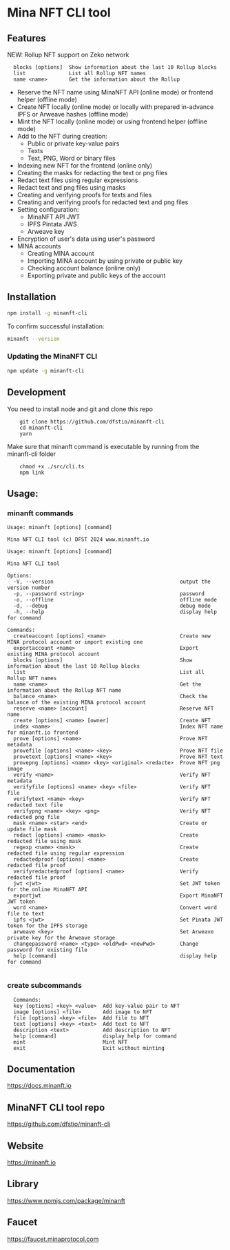 # Mina NFT CLI tool

## Features

NEW: Rollup NFT support on Zeko network

```
  blocks [options]  Show information about the last 10 Rollup blocks
  list              List all Rollup NFT names
  name <name>       Get the information about the Rollup
```

- Reserve the NFT name using MinaNFT API (online mode) or frontend helper (offline mode)
- Create NFT locally (online mode) or locally with prepared in-advance IPFS or Arweave hashes (offline mode)
- Mint the NFT locally (online mode) or using frontend helper (offline mode)
- Add to the NFT during creation:
  - Public or private key-value pairs
  - Texts
  - Text, PNG, Word or binary files
- Indexing new NFT for the frontend (online only)
- Creating the masks for redacting the text or png files
- Redact text files using regular expressions
- Redact text and png files using masks
- Creating and verifying proofs for texts and files
- Creating and verifying proofs for redacted text and png files
- Setting configuration:
  - MinaNFT API JWT
  - IPFS Pintata JWS
  - Arweave key
- Encryption of user's data using user's password
- MINA accounts
  - Creating MINA account
  - Importing MINA account by using private or public key
  - Checking account balance (online only)
  - Exporting private and public keys of the account

## Installation

```sh
npm install -g minanft-cli
```

To confirm successful installation:

```sh
minanft --version
```

### Updating the MinaNFT CLI

```sh
npm update -g minanft-cli
```

## Development

You need to install node and git
and clone this repo

```
    git clone https://github.com/dfstio/minanft-cli
    cd minanft-cli
    yarn
```

Make sure that minanft command is executable by running from the minanft-cli folder

```
    chmod +x ./src/cli.ts
    npm link
```

## Usage:

### minanft commands

```
Usage: minanft [options] [command]

Mina NFT CLI tool (c) DFST 2024 www.minanft.io

Usage: minanft [options] [command]

Mina NFT CLI tool

Options:
  -V, --version                                         output the version number
  -p, --password <string>                               password
  -o, --offline                                         offline mode
  -d, --debug                                           debug mode
  -h, --help                                            display help for command

Commands:
  createaccount [options] <name>                        Create new MINA protocol account or import existing one
  exportaccount <name>                                  Export existing MINA protocol account
  blocks [options]                                      Show information about the last 10 Rollup blocks
  list                                                  List all Rollup NFT names
  name <name>                                           Get the information about the Rollup NFT name
  balance <name>                                        Check the balance of the existing MINA protocol account
  reserve <name> [account]                              Reserve NFT name
  create [options] <name> [owner]                       Create NFT
  index <name>                                          Index NFT name for minanft.io frontend
  prove [options] <name>                                Prove NFT metadata
  provefile [options] <name> <key>                      Prove NFT file
  provetext [options] <name> <key>                      Prove NFT text
  provepng [options] <name> <key> <original> <redacte>  Prove NFT png image
  verify <name>                                         Verify NFT metadata
  verifyfile [options] <name> <key> <file>              Verify NFT file
  verifytext <name> <key>                               Verify NFT redacted text file
  verifypng <name> <key> <png>                          Verify NFT redacted png file
  mask <name> <star> <end>                              Create or update file mask
  redact [options] <name> <mask>                        Create redacted file using mask
  regexp <name> <mask>                                  Create redacted file using regular expression
  redactedproof [options] <name>                        Create redacted file proof
  verifyredactedproof [options] <name>                  Verify redacted file proof
  jwt <jwt>                                             Set JWT token for the online MinaNFT API
  exportjwt                                             Export MinaNFT JWT token
  word <name>                                           Convert word file to text
  ipfs <jwt>                                            Set Pinata JWT token for the IPFS storage
  arweave <key>                                         Set Arweave private key for the Arweave storage
  changepassword <name> <type> <oldPwd> <newPwd>        Change password for existing file
  help [command]                                        display help for command


```

### create subcommands

```
  Commands:
  key [options] <key> <value>  Add key-value pair to NFT
  image [options] <file>       Add image to NFT
  file [options] <key> <file>  Add file to NFT
  text [options] <key> <text>  Add text to NFT
  description <text>           Add description to NFT
  help [command]               display help for command
  mint                         Mint NFT
  exit                         Exit without minting

```

## Documentation

https://docs.minanft.io

## MinaNFT CLI tool repo

https://github.com/dfstio/minanft-cli

## Website

https://minanft.io

## Library

https://www.npmjs.com/package/minanft

## Faucet

https://faucet.minaprotocol.com
